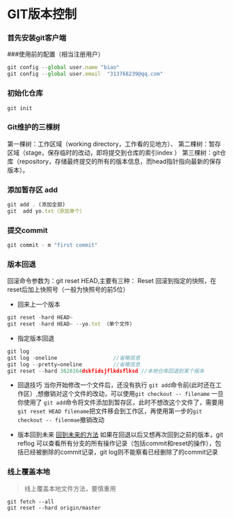 # GIT版本控制 
### 首先安装git客户端
###使用前的配置（相当注册用户）
``` javascript
git config --global user.name "biao"
git config --global user.email  "313768239@qq.com"
```
### 初始化仓库
``` javascript
git init
```

### Git维护的三棵树
第一棵树：工作区域（working directory，工作看的见地方）、
第二棵树：暂存区域（stage，保存临时的改动，即将提交到仓库的索引index ）
第三棵树：git仓库（repository，存储最终提交的所有的版本信息，而head指针指向最新的保存版本）。


### 添加暂存区 add
``` javascript
git add . (添加全部)
git  add yo.txt（添加单个）
```

### 提交commit
``` javascript
git commit - m "first commit"
```

### 版本回退
回滚命令参数为：git reset HEAD,主要有三种：
Reset 回滚到指定的快照，在reset后加上快照号（一般为快照号的前5位）

- 回来上一个版本
``` javascript
git reset -hard HEAD~
git reset -hard HEAD~ --yo.txt （单个文件）
```

- 指定版本回退
``` javascript
git log
git log -oneline                  //省略信息
git log --pretty=oneline          //省略信息
git reset --hard 3628164dskfidsjflkdsflksd //本地仓库回退到某个版本　
```

- 回退技巧
当你开始修改一个文件后，还没有执行 `git add`命令前(此时还在工作区）,想撤销对这个文件的改动，可以使用`git checkout -- filename` 一旦你使用了 `git add`命令将文件添加到暂存区，此时不想改这个文件了，需要用`git reset HEAD filename`把文件移会到工作区，再使用第一步的`git checkout -- filenmae`撤销改动


- 版本回到未来
[回到未来的方法](https://blog.csdn.net/tiaopimao3185/article/details/78587495)
如果在回退以后又想再次回到之前的版本，git reflog 可以查看所有分支的所有操作记录（包括commit和reset的操作），包括已经被删除的commit记录，git log则不能察看已经删除了的commit记录
### 线上覆盖本地
> 线上覆盖本地文件方法，要慎重用
```
git fetch --all
git reset --hard origin/master
```